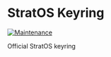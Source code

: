 # StratOS Keyring

[![Maintenance](https://img.shields.io/maintenance/yes/2024.svg)]()

Official StratOS keyring